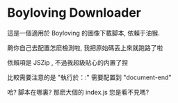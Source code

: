 # Boyloving Downloader

這是一個適用於 Boyloving 的圖像下載脚本, 依賴于油猴. 

齁你自己去配置怎麽檢測啦, 我把原始碼丟上來就跑路了啦

依賴項是 JSZip , 不過我超級貼心的内置了捏

比較需要注意的是 "執行於：:" 需要配置到 "document-end"

哈? 脚本在哪裏? 那麽大個的 index.js 您是看不見嗎? 